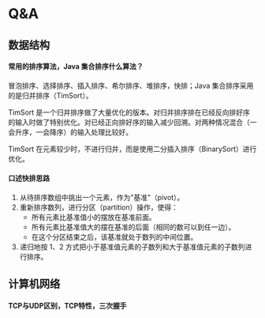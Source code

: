 # Q&A

## 数据结构

#### 常用的排序算法，Java 集合排序什么算法？

冒泡排序、选择排序、插入排序、希尔排序、堆排序，快排；Java 集合排序采用的是归并排序（TimSort）。

TimSort 是一个归并排序做了大量优化的版本。对归并排序排在已经反向排好序的输入时做了特别优化。对已经正向排好序的输入减少回溯。对两种情况混合（一会升序，一会降序）的输入处理比较好。

TimSort 在元素较少时，不进行归并，而是使用二分插入排序（BinarySort）进行优化。

#### 口述快排思路

1. 从待排序数组中挑出一个元素，作为"基准"（pivot）。
2. 重新排序数列，进行分区（partition）操作，使得：
   + 所有元素比基准值小的摆放在基准前面。
   + 所有元素比基准值大的摆在基准的后面（相同的数可以到任一边）。
   + 在这个分区结束之后，该基准就处于数列的中间位置。
3. 递归地按 1、2 方式把小于基准值元素的子数列和大于基准值元素的子数列进行排序。

## 计算机网络

#### TCP与UDP区别，TCP特性，三次握手

